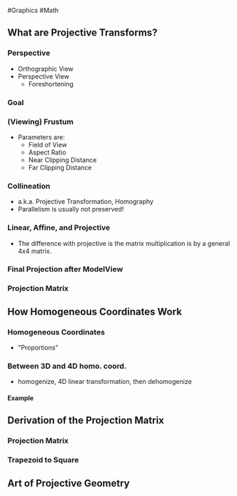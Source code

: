 #Graphics #Math
## What are Projective Transforms?
### Perspective
- Orthographic View
- Perspective View
	- Foreshortening
### Goal
### (Viewing) Frustum
- Parameters are:
	- Field of View
	- Aspect Ratio
	- Near Clipping Distance
	- Far Clipping Distance
### Collineation
- a.k.a. Projective Transformation, Homography
- Parallelism is usually not preserved!
### Linear, Affine, and Projective
- The difference with projective is the matrix multiplication is by a general 4x4 matrix.

### Final Projection after ModelView

### Projection Matrix

## How Homogeneous Coordinates Work
### Homogeneous Coordinates
- "Proportions"
### Between 3D and 4D homo. coord.
- homogenize, 4D linear transformation, then dehomogenize
#### Example

## Derivation of the Projection Matrix
### Projection Matrix
### Trapezoid to Square
## Art of Projective Geometry
